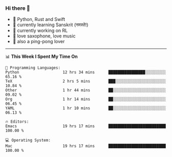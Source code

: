 ### Hi there 👋

- 📙 Python, Rust and Swift
- 🌱 currently learning Sanskrit (नमस्ते!)
- 🔭 currently working on RL
- 🎷 love saxophone, love music
- 🏓 also a ping-pong lover

<!--
**ZiqinGong/ZiqinGong** is a ✨ _special_ ✨ repository because its `README.md` (this file) appears on your GitHub profile.

Here are some ideas to get you started:

- 🔭 I’m currently working on ...
- 🌱 I’m currently learning ...
- 👯 I’m looking to collaborate on ...
- 🤔 I’m looking for help with ...
- 💬 Ask me about ...
- 📫 gongzq0301@sjtu.edu.cn
- 😄 Pronouns: ...
- ⚡ Fun fact: ...
-->

---

<!--START_SECTION:waka-->
📊 **This Week I Spent My Time On** 

```text
💬 Programming Languages: 
Python                   12 hrs 34 mins      ████████████████░░░░░░░░░   65.16 % 
TeX                      2 hrs 5 mins        ███░░░░░░░░░░░░░░░░░░░░░░   10.84 % 
Other                    1 hr 44 mins        ██░░░░░░░░░░░░░░░░░░░░░░░   09.02 % 
Org                      1 hr 14 mins        ██░░░░░░░░░░░░░░░░░░░░░░░   06.45 % 
YAML                     1 hr 10 mins        ██░░░░░░░░░░░░░░░░░░░░░░░   06.13 % 

🔥 Editors: 
Emacs                    19 hrs 17 mins      █████████████████████████   100.00 % 

💻 Operating System: 
Mac                      19 hrs 17 mins      █████████████████████████   100.00 % 
```


<!--END_SECTION:waka-->

